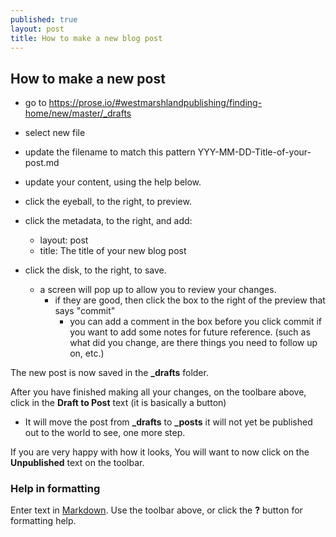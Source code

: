 ```yaml
---
published: true
layout: post
title: How to make a new blog post
---
```

## How to make a new post

- go to https://prose.io/#westmarshlandpublishing/finding-home/new/master/_drafts
- select new file
- update the filename to match this pattern YYY-MM-DD-Title-of-your-post.md
- update your content, using the help below.

- click the eyeball, to the right, to preview.
- click the metadata, to the right, and add:
  - layout: post
  - title: The title of your new blog post

- click the disk, to the right, to save.
  - a screen will pop up to allow you to review your changes.
    - if they are good, then click the box to the right of the preview that says "commit"
      - you can add a comment in the box before you click commit if you want to add some notes for future reference. (such as what did you change, are there things you need to follow up on, etc.)


The new post is now saved in the **_drafts** folder.

After you have finished making all your changes, on the toolbare above, click in the **Draft to Post** text (it is basically a button)
  - It will move the post from **_drafts** to **_posts** it will not yet be published out to the world to see, one more step.

If you are very happy with how it looks, You will want to now click on the **Unpublished** text on the toolbar.
  
  

### Help in formatting
Enter text in [Markdown](http://daringfireball.net/projects/markdown/). Use the toolbar above, or click the **?** button for formatting help.
